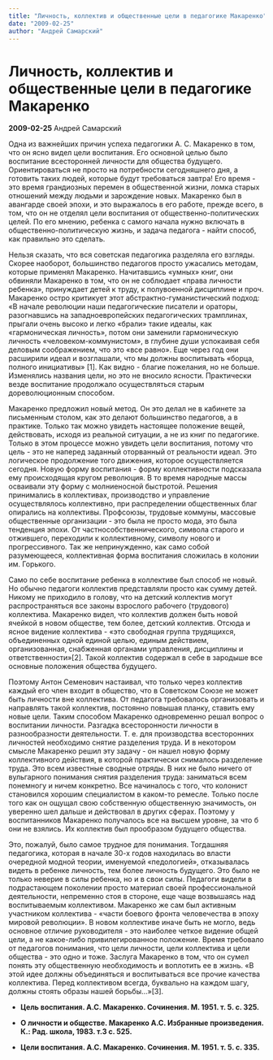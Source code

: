 ```yaml
---
title: "Личность, коллектив и общественные цели в педагогике Макаренко"
date: "2009-02-25"
author: "Андрей Самарский"
---
```


# Личность, коллектив и общественные цели в педагогике Макаренко

**2009-02-25** Андрей Самарский

Одна из важнейших причин успеха педагогики А. С. Макаренко в том, что он ясно видел цели воспитания. Его основной целью было воспитание всесторонней личности для общества будущего. Ориентироваться не просто на потребности сегодняшнего дня, а готовить таких людей, которые будут требоваться завтра! Его время - это время грандиозных перемен в общественной жизни, ломка старых отношений между людьми и зарождение новых. Макаренко был в авангарде своей эпохи, и это выражалось в его работе, прежде всего, в том, что он не отделял цели воспитания от общественно-политических целей. По его мнению, ребенка с самого начала нужно включать в общественно-политическую жизнь, и задача педагога - найти способ, как правильно это сделать.

Нельзя сказать, что вся советская педагогика разделяла его взгляды. Скорее наоборот, большинство педагогов просто ужасались методам, которые применял Макаренко. Начитавшись «умных» книг, они обвиняли Макаренко в том, что он не соблюдает «права личности ребенка», принуждает детей к труду, к полувоенной дисциплине и проч. Макаренко остро критикует этот абстрактно-гуманистический подход: «В начале революции наши педагогические писатели и ораторы, разогнавшись на западноевропейских педагогических трамплинах, прыгали очень высоко и легко «брали» такие идеалы, как «гармоническая личность», потом они заменили гармоническую личность «человеком-коммунистом», в глубине души успокаивая себя деловым соображением, что это «все равно». Еще через год они расширили идеал и возглашали, что мы должны воспитывать «борца, полного инициативы» [1]. Как видно - благие пожелания, но не больше. Изменялись названия цели, но это не вносило ясности. Практически везде воспитание продолжало осуществляться старым дореволюционным способом.

Макаренко предложил новый метод. Он это делал не в кабинете за письменным столом, как это делают большинство педагогов, а в практике. Только так можно увидеть настоящее положение вещей, действовать, исходя из реальной ситуации, а не из книг по педагогике. Только в этом процессе можно увидеть цели воспитания, потому что цель - это не наперед заданный оторванный от реальности идеал. Это логическое продолжение того движения, которое осуществляется сегодня. Новую форму воспитания - форму коллективности подсказала ему происходящая кругом революция. В то время народные массы осваивали эту форму с молниеносной быстротой. Решения принимались в коллективах, производство и управление осуществлялось коллективно, при распределении общественных благ опирались на коллективы. Профсоюзы, трудовые коммуны, массовые общественные организации - это была не просто мода, это была тенденция эпохи. От частнособственнического, символа старого и отжившего, переходили к коллективному, символу нового и прогрессивного. Так же непринужденно, как само собой разумеющееся, коллективная форма воспитания сложилась в колонии им. Горького.

Само по себе воспитание ребенка в коллективе был способ не новый. Но обычно педагоги коллектив представляли просто как сумму детей. Никому не приходило в голову, что на детский коллектив могут распространяться все законы взрослого рабочего (трудового) коллектива. Макаренко видел, что коллектив должен быть новой ячейкой в новом обществе, тем более, детский коллектив. Отсюда и ясное видение коллектива - «это свободная группа трудящихся, объединенных одной единой целью, единым действием, организованная, снабженная органами управления, дисциплины и ответственности»[2]. Такой коллектив содержал в себе в зародыше все основные положения общества будущего.

Поэтому Антон Семенович настаивал, что только через коллектив каждый его член входит в общество, что в Советском Союзе не может быть личности вне коллектива. От педагога требовалось организовать и направлять такой коллектив, постоянно повышая планку, ставить ему новые цели. Таким способом Макаренко одновременно решал вопрос о воспитании личности. Разгадка всесторонности личности в разнообразности деятельности. Т. е. для производства всесторонних личностей необходимо снятие разделения труда. И в некотором смысле Макаренко решил эту задачу - он нашел новую форму коллективного действия, в которой практически снималось разделение труда. Это всем известные сводные отряды. В них не было ничего от вульгарного понимания снятия разделения труда: заниматься всем понемногу и ничем конкретно. Все начиналось с того, что колонист становился хорошим специалистом в каком-то ремесле. Только после того как он ощущал свою собственную общественную значимость, он уверенно шел дальше и действовал в других сферах. Поэтому у воспитанников Макаренко получалось все на высшем уровне, за что б они не взялись. Их коллектив был прообразом будущего общества.

Это, пожалуй, было самое трудное для понимания. Тогдашняя педагогика, которая в начале 30-х годов находилась во власти очередной модной теории, именуемой «педологией», отказывалась видеть в ребенке личность, тем более личность будущего. Это было не только неверие в силы ребенка, но и в свои силы. Педагоги видели в подрастающем поколении просто материал своей профессиональной деятельности, непременно стоя в стороне, еще чаще возвышаясь над воспитываемым коллективом. Макаренко же сам был активным участником коллектива - «части боевого фронта человечества в эпоху мировой революции». В новом коллективе иначе быть не могло, ведь основное отличие руководителя - это наиболее четкое видение общей цели, а не какое-либо привилегированное положение. Время требовало от педагогов понимания, что цели личности, цели коллектива и цели общества - это одно и тоже. Заслуга Макаренко в том, что он сумел понять эту общественную необходимость и воплотить ее в жизнь. «В этой идее должны объединяться и воспитываться все прочие качества коллектива. Перед коллективом всегда, буквально на каждом шагу, должны стоять образы нашей борьбы...»[3].

* **Цель воспитания. А.С. Макаренко. Сочинения. М. 1951. т. 5. с. 325.**

* **О личности и обществе. Макаренко А.С. Избранные произведения. К.: Рад. школа, 1983. т.3 с. 525.**

* **Цели воспитания. А.С. Макаренко. Сочинения. М. 1951. т. 5. с. 335.**